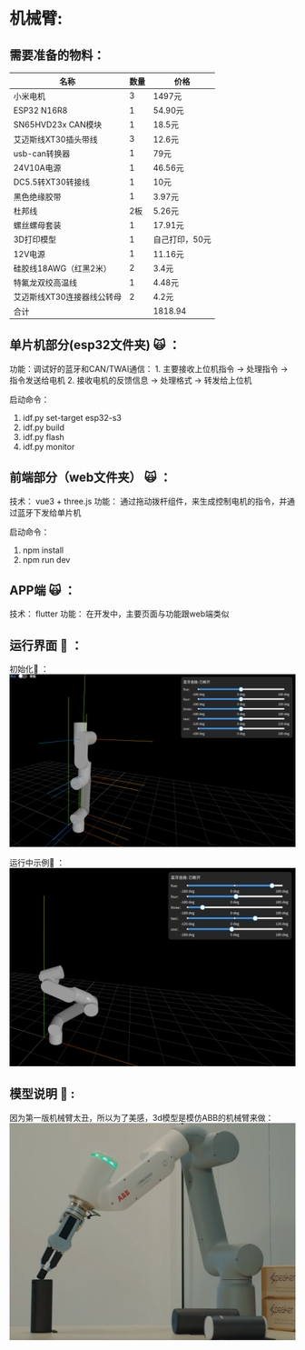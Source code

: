 # 机械臂:

## 需要准备的物料：

| 名称              | 数量 | 价格      |
| --------------- | -- | ------- |
| 小米电机            | 3  | 1497元   |
| ESP32 N16R8     | 1  | 54.90元  |
| SN65HVD23x CAN模块   | 1  | 18.5元      | 
| 艾迈斯线XT30插头带线    | 3  | 12.6元   |
| usb-can转换器      | 1  | 79元     |
| 24V10A电源        | 1  | 46.56元  |
| DC5.5转XT30转接线   | 1  | 10元     |
| 黑色绝缘胶带          | 1  | 3.97元   |
| 杜邦线             | 2板 | 5.26元   |
| 螺丝螺母套装          | 1  | 17.91元  |
| 3D打印模型          | 1  | 自己打印，50元    |
| 12V电源           | 1  | 11.16元  |
| 硅胶线18AWG（红黑2米）  | 2  | 3.4元    |
| 特氟龙双绞高温线  | 1  | 4.48元    |
| 艾迈斯线XT30连接器线公转母 | 2  | 4.2元    |
| 合计              |    | 1818.94 |


## 单片机部分(esp32文件夹) :scream_cat: ：
功能：调试好的蓝牙和CAN/TWAI通信：
    1. 主要接收上位机指令 -> 处理指令 -> 指令发送给电机
    2. 接收电机的反馈信息 -> 处理格式 -> 转发给上位机

启动命令： 
1. idf.py set-target esp32-s3 
2. idf.py build 
3. idf.py flash
4. idf.py monitor


## 前端部分（web文件夹） :scream_cat: ：
技术： vue3 + three.js
功能： 通过拖动拨杆组件，来生成控制电机的指令，并通过蓝牙下发给单片机

启动命令： 
1. npm install
2. npm run dev 


## APP端 :scream_cat:  ：
技术： flutter
功能： 在开发中，主要页面与功能跟web端类似

## 运行界面 :hamster: ：
初始化🍺 ：
![image](assets/example.png)

运行中示例💪 ：
![image](assets/example-pose.png) 

## 模型说明 :mega: :
因为第一版机械臂太丑，所以为了美感，3d模型是模仿ABB的机械臂来做：  
![image](assets/abb.png)

